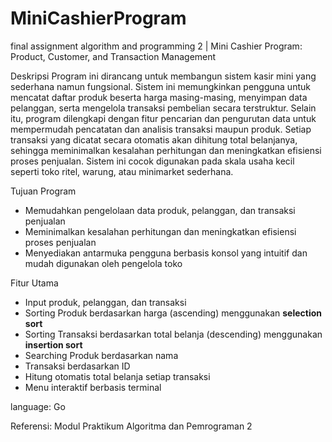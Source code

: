 # MiniCashierProgram
final assignment algorithm and programming 2 | Mini Cashier Program: Product, Customer, and Transaction Management

Deskripsi
Program ini dirancang untuk membangun sistem kasir mini yang sederhana namun fungsional. Sistem ini memungkinkan pengguna untuk mencatat daftar produk beserta harga masing-masing, menyimpan data pelanggan, serta mengelola transaksi pembelian secara terstruktur. Selain itu, program dilengkapi dengan fitur pencarian dan pengurutan data untuk mempermudah pencatatan dan analisis transaksi maupun produk. Setiap transaksi yang dicatat secara otomatis akan dihitung total belanjanya, sehingga meminimalkan kesalahan perhitungan dan meningkatkan efisiensi proses penjualan. Sistem ini cocok digunakan pada skala usaha kecil seperti toko ritel, warung, atau minimarket sederhana.

Tujuan Program
- Memudahkan pengelolaan data produk, pelanggan, dan transaksi penjualan
- Meminimalkan kesalahan perhitungan dan meningkatkan efisiensi proses penjualan
- Menyediakan antarmuka pengguna berbasis konsol yang intuitif dan mudah digunakan oleh pengelola toko

Fitur Utama
- Input produk, pelanggan, dan transaksi
- Sorting Produk berdasarkan harga (ascending) menggunakan **selection sort**
- Sorting Transaksi berdasarkan total belanja (descending) menggunakan **insertion sort**
- Searching Produk berdasarkan nama
- Transaksi berdasarkan ID
- Hitung otomatis total belanja setiap transaksi
- Menu interaktif berbasis terminal
  
language: Go

Referensi: Modul Praktikum Algoritma dan Pemrograman 2
